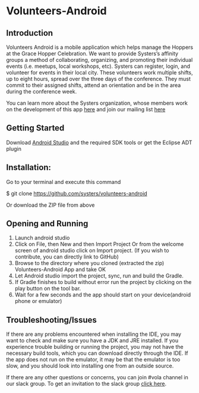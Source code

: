 
# Volunteers-Android

## Introduction

Volunteers Android  is a mobile application which helps manage the Hoppers at the Grace Hopper Celebration. We want to provide Systers’s affinity groups a method of collaborating, organizing, and promoting their individual events (i.e. meetups, local workshops, etc). Systers can register, login, and volunteer for events in their local city. These volunteers work multiple shifts, up to eight hours, spread over the three days of the conference. They must commit to their assigned shifts, attend an orientation and be in the area during the conference week.


You can learn more about the Systers organization, whose members work on the development of this app [here](http://anitaborg.org/get-involved/systers/) and join our mailing list [here](http://systers.org/mailman/listinfo/systers)

## Getting Started

Download [Android Studio](http://developer.android.com/sdk/index.html) and the required SDK tools or get the Eclipse ADT plugin

## Installation: 
Go to your terminal and execute this command

   $ git clone https://github.com/systers/volunteers-android

Or download the ZIP file from above

## Opening and Running

1. Launch android studio
2. Click on File, then New and then Import Project Or from the welcome screen of android studio click on Import project. (If you wish to contribute, you can directly link to GitHub)
3. Browse to the directory where you cloned (extracted the zip) Volunteers-Android App and take OK
4. Let Android studio import the project, sync, run and build the Gradle.
5. If Gradle finishes to build without error run the project by clicking on the play button on the tool bar.
6. Wait for a few seconds and the app should start on your device(android phone or emulator)


## Troubleshooting/Issues

If there are any problems encountered when installing the IDE, you may want to check and make sure you have a JDK and JRE installed. If you experience trouble building or running the project, you may not have the necessary build tools, which you can download directly through the IDE. If the app does not run on the emulator, it may be that the emulator is too slow, and you should look into installing one from an outside source.

If there are any other questions or concerns, you can join #vola channel in our slack group. To get an invitation to the slack group [click here](http://systers.io/slack-systers-opensource/).
